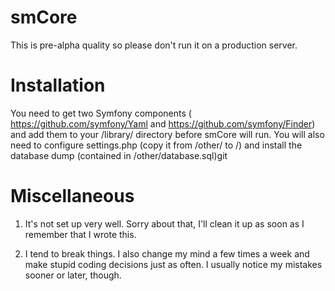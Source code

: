 # smCore
This is pre-alpha quality so please don't run it on a production server.

# Installation
You need to get two Symfony components ( https://github.com/symfony/Yaml and https://github.com/symfony/Finder) and add them to your /library/ directory before smCore will run.
You will also need to configure settings.php (copy it from /other/ to /) and install the database dump (contained in /other/database.sql)git 


# Miscellaneous

1. It's not set up very well. Sorry about that, I'll clean it up as soon as I remember that I wrote this.

2. I tend to break things. I also change my mind a few times a week and make stupid coding decisions just as often. I usually notice my mistakes sooner or later, though.